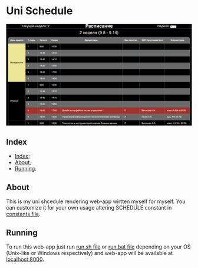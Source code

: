 # Uni Schedule

![Preview](/images/preview.png)

## Index

- [Index](#index);
- [About](#about);
- [Running](#running).

## About

This is my uni shcedule rendering web-app wirtten myself
for myself. You can customize it for your own usage
altering SCHEDULE constant in [constants file](/src/js/consts.js).

## Running

To run this web-app just run [run.sh file](/run.sh)
or [run.bat file](/run.bat) depending on your OS (Unix-like
or Windows respectively) and web-app will be available
at [localhost:8000](http://localhost:8000).
